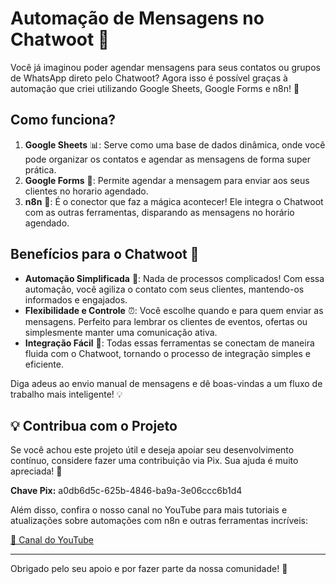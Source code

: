 # Automação de Mensagens no Chatwoot 🚀

Você já imaginou poder agendar mensagens para seus contatos ou grupos de WhatsApp direto pelo Chatwoot? Agora isso é possível graças à automação que criei utilizando Google Sheets, Google Forms e n8n! 🎯

## Como funciona?
1. **Google Sheets** 📊: Serve como uma base de dados dinâmica, onde você pode organizar os contatos e agendar as mensagens de forma super prática.
2. **Google Forms** 📝: Permite agendar a mensagem para enviar aos seus clientes no horario agendado.
3. **n8n** 🔗: É o conector que faz a mágica acontecer! Ele integra o Chatwoot com as outras ferramentas, disparando as mensagens no horário agendado.

## Benefícios para o Chatwoot 🌟
- **Automação Simplificada** 🤖: Nada de processos complicados! Com essa automação, você agiliza o contato com seus clientes, mantendo-os informados e engajados.
- **Flexibilidade e Controle** ⏰: Você escolhe quando e para quem enviar as mensagens. Perfeito para lembrar os clientes de eventos, ofertas ou simplesmente manter uma comunicação ativa.
- **Integração Fácil** 🔄: Todas essas ferramentas se conectam de maneira fluida com o Chatwoot, tornando o processo de integração simples e eficiente.

Diga adeus ao envio manual de mensagens e dê boas-vindas a um fluxo de trabalho mais inteligente! 💡

## 💡 Contribua com o Projeto

Se você achou este projeto útil e deseja apoiar seu desenvolvimento contínuo, considere fazer uma contribuição via Pix. Sua ajuda é muito apreciada! 🙏

**Chave Pix:** a0db6d5c-625b-4846-ba9a-3e06ccc6b1d4

Além disso, confira o nosso canal no YouTube para mais tutoriais e atualizações sobre automações com n8n e outras ferramentas incríveis:

[🔗 Canal do YouTube](https://www.youtube.com/@RodrigoTanci/)

---

Obrigado pelo seu apoio e por fazer parte da nossa comunidade! 💚
